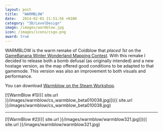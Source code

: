 ```yaml
---
layout: post
title:  "WARMBLOW"
date:   2014-02-01 21:51:56 +0100
category: "3D/LevelDesign"
image: /images/warmblow.jpg
icon: /images/icons/csgo.png
award: true
---
```


WARMBLOW is the warm remake of Coldblow that _placed 1st_ on the <a href="http://gamebanana.com/contests/winners/31">GameBanana Winter Wonderland Mapping Contest</a>. With this remake I decided to release both a bomb defusal (as originally intended) and a new hostage version, as the map offered good conditions to be adapted to that gamemode. This version was also an improvement to both visuals and performance.

You can download <a href="https://steamcommunity.com/sharedfiles/filedetails/?id=199651111">Warmblow on the Steam Workshop</a>.

[![WarmBlow #1]({{ site.url }}/images/warmblow/cs_warmblow_beta010038.jpg)]({{ site.url }}/images/warmblow/cs_warmblow_beta010038.jpg)
<hr>
[![WarmBlow #2]({{ site.url }}/images/warmblow/warmblow321.jpg)]({{ site.url }}/images/warmblow/warmblow321.jpg)
